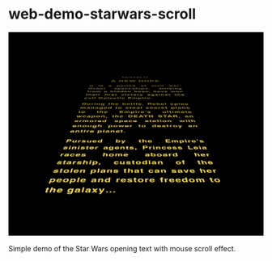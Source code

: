 # web-demo-starwars-scroll
<img src="screenshots/screenshot_starwarsscroll.png"/>

Simple demo of the Star Wars opening text with mouse scroll effect.
